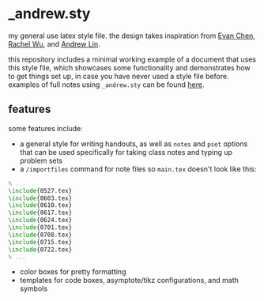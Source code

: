# _andrew.sty

my general use latex style file. the design takes inspiration from [Evan Chen](https://web.evanchen.cc/coursework.html), [Rachel Wu](https://people.csail.mit.edu/rmwu/notes.html), and [Andrew Lin](http://www.mit.edu/~lindrew/notes.html). 

this repository includes a minimal working example of a document that uses this style file, which showcases some functionality and demonstrates how to get things set up, in case you have never used a style file before. examples of full notes using ```_andrew.sty``` can be found [here](https://www.mit.edu/~azliu/coursework.html). 

## features 

some features include: 
- a general style for writing handouts, as well as ```notes``` and ```pset``` options that can be used specifically for taking class notes and typing up problem sets
- a ```/importfiles``` command for note files so ```main.tex``` doesn't look like this:
```tex
% ...
\include{0527.tex}
\include{0603.tex}
\include{0610.tex}
\include{0617.tex}
\include{0624.tex}
\include{0701.tex}
\include{0708.tex}
\include{0715.tex}
\include{0722.tex}
% ...
```
- color boxes for pretty formatting
- templates for code boxes, asymptote/tikz configurations, and math symbols

